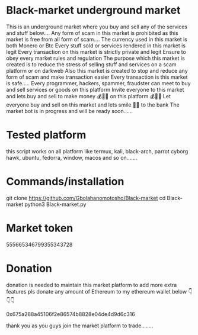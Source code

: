 # Black-market underground market

 This is an underground market where you buy and sell any of the services and stuff below....
 Any form of scam in this market is prohibited as this market is free from all form of scam....
 The currency used in this market is both Monero or Btc
 Every stuff sold or services rendered in this market is legit
 Every transaction on this market is strictly private and legit
 Ensure to obey every market rules and regulation
 The purpose which this market is created is to reduce the stress of selling stuff and services on a scam platform or on darkweb
 Also this market is created to stop and reduce any form of scam and make transaction easier
 Every transaction is this market is safe.....
 Every programmer, hackers, spammer, fraudster can meet to buy and sell services or goods on this platform 
 Invite everyone to this market and lets buy and sell to make money 💰💸🤑 on this platform 💰💸🤑
 Let everyone buy and sell on this market and lets smile 🤑🤑 to the bank
 The market bot is in progress and will be ready soon......

# Tested platform

  this script works on all platform like termux, kali, black-arch, parrot
  cyborg hawk, ubuntu, fedorra, window, macos and so on.......

# Commands/installation
 
  git clone https://github.com/Gbolahanomotosho/Black-market 
  cd Black-market
  python3 Black-market.py

# Market token
  
  555665346799355343728

# Donation

 donation is needed to maintain this market platform to add more extra features
 pls donate any amount of Ethereum to
 my ethereum wallet below 👇👇👇 

 0x675a288a45106f2e86574b8828e04de4d9d6c316

 thank you as you guys join the market platform to trade........
